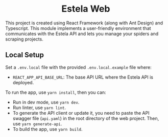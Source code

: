 <h1 align="center">Estela Web</h1>

This project is created using React Framework (along with Ant Design) and Typescript. This module implements a
user-friendly environment that communicates with the Estela API and lets you manage your spiders and scraping
projects.

## Local Setup

Set a `.env.local` file with the provided `.env.local.example` file where:
- `REACT_APP_API_BASE_URL`: The base API URL where the Estela API is deployed.

To run the app, use `yarn install`, then you can:
- Run in dev mode, use `yarn dev`.
- Run linter, use `yarn lint`.
- To generate the API client or update it, you need to paste the API swagger file (`api.yaml`) in the root directory of
    the web project. Then, use `yarn generate-api`.
- To build the app, use `yarn build`.
